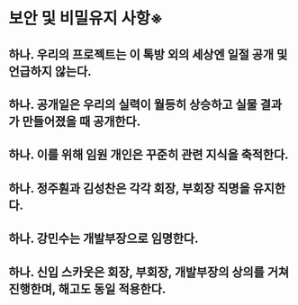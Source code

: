 # 보안 및 비밀유지 사항※
## 하나. 우리의 프로젝트는 이 톡방 외의 세상엔 일절 공개 및 언급하지 않는다.
## 하나. 공개일은 우리의 실력이 월등히 상승하고 실물 결과가 만들어졌을 때 공개한다.
## 하나. 이를 위해 임원 개인은 꾸준히 관련 지식을 축적한다.
## 하나. 정주훤과 김성찬은 각각 회장, 부회장 직명을 유지한다.
## 하나. 강민수는 개발부장으로 임명한다.
## 하나. 신입 스카웃은 회장, 부회장, 개발부장의 상의를 거쳐 진행한며, 해고도 동일 적용한다.